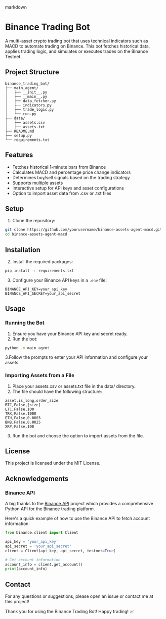 markdown

# Binance Trading Bot

A multi-asset crypto trading bot that uses technical indicators such as MACD to automate trading on Binance. This bot fetches historical data, applies trading logic, and simulates or executes trades on the Binance Testnet.

## Project Structure
```
binance_trading_bot/
├── main_agent/
│   ├── __init__.py
│   ├── __main__.py
│   ├── data_fetcher.py
│   ├── indicators.py
│   ├── trade_logic.py
│   └── run.py
├── data/
│   ├── assets.csv
│   ├── assets.txt
├── README.md
├── setup.py
└── requirements.txt
```

## Features

- Fetches historical 1-minute bars from Binance
- Calculates MACD and percentage price change indicators
- Determines buy/sell signals based on the trading strategy
- Supports multiple assets
- Interactive setup for API keys and asset configurations
- Option to import asset data from .csv or .txt files


## Setup
1. Clone the repository:
```sh
git clone https://github.com/yourusername/binance-assets-agent-macd.git
cd binance-assets-agent-macd
```
## Installation
2. Install the required packages:
```sh
pip install -r requirements.txt
```

3. Configure your Binance API keys in a `.env` file:
```
BINANCE_API_KEY=your_api_key
BINANCE_API_SECRET=your_api_secret
```

## Usage
### Running the Bot
1. Ensure you have your Binance API key and secret ready.
2. Run the bot:
```sh
python -m main_agent
```
3.Follow the prompts to enter your API information and configure your assets.

### Importing Assets from a File
1. Place your assets.csv or assets.txt file in the data/ directory.
2. The file should have the following structure:
```
asset,is_long,order_size
BTC,False,[size]
LTC,False,100
TRX,False,1000
ETH,False,0.0003
BNB,False,0.0025
XRP,False,100
```
3. Run the bot and choose the option to import assets from the file.

## License
This project is licensed under the MIT License.

## Acknowledgements

### Binance API
A big thanks to the [Binance API](https://github.com/sammchardy/python-binance) project which provides a comprehensive Python API for the Binance trading platform. 

Here's a quick example of how to use the Binance API to fetch account information:
```python
from binance.client import Client

api_key = 'your_api_key'
api_secret = 'your_api_secret'
client = Client(api_key, api_secret, testnet=True)

# Get account information
account_info = client.get_account()
print(account_info)
```

## Contact
For any questions or suggestions, please open an issue or contact me at this project!

Thank you for using the Binance Trading Bot! Happy trading! 📈
